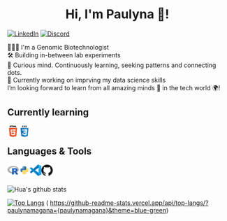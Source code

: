 <h1 align='center'>
    Hi, I'm Paulyna 👋!
</h1>

[![LinkedIn](https://img.shields.io/badge/LinkedIn-0077B5?style=for-the-badge&style=social&logo=linkedin&logoColor=white)](hhttps://www.linkedin.com/in/pmagana/)
[![Discord](https://user-images.githubusercontent.com/80214683/141480138-9dfad6d7-ec80-4112-8a92-2185cf4f207d.png)](https://discordapp.com/users/Paulyna#0095)


<div align="left">

👩🏻‍🔬  I'm a Genomic Biotechnologist <br />
🛠  Building in-between lab experiments <br /> 
👀  Curious mind. Continuously learning, seeking patterns and connecting dots.  <br />
🌱  Currently working on imprving my data science skills <br />
 I’m looking forward to learn from all amazing minds 🧠 in the tech world 🌍!  <br />

</div>

<div align="left">
<h2 align='left'>
    Currently learning
</h2>
<img align="left" alt="HTML5" width="26px" src="https://raw.githubusercontent.com/github/explore/80688e429a7d4ef2fca1e82350fe8e3517d3494d/topics/html/html.png" />
<img align="left" alt="CSS3" width="26px" src="https://raw.githubusercontent.com/github/explore/80688e429a7d4ef2fca1e82350fe8e3517d3494d/topics/css/css.png" />
</div>



<br>
<div align="left">
    <h2 align='left'>
    Languages & Tools
</h2>
    

<img align="left" alt="R" width="26px" src="https://raw.githubusercontent.com/github/explore/80688e429a7d4ef2fca1e82350fe8e3517d3494d/topics/r/r.png" />
    <img align="left" alt="Python" width="26px" src="https://raw.githubusercontent.com/github/explore/80688e429a7d4ef2fca1e82350fe8e3517d3494d/topics/python/python.png" />
    <img align="left" alt="Visual Studio Code" width="26px" src="https://raw.githubusercontent.com/github/explore/80688e429a7d4ef2fca1e82350fe8e3517d3494d/topics/visual-studio-code/visual-studio-code.png" />
<img align="left" alt="GitHub" width="26px" src="https://raw.githubusercontent.com/github/explore/78df643247d429f6cc873026c0622819ad797942/topics/github/github.png" />
</div>

<br>
<br>

![Hua's github stats](https://github-readme-stats.vercel.app/api?username=paulynamagana&show_icons=true)
    
    
[![Top Langs](https://github-readme-stats.vercel.app/api/top-langs/?username=paulynamagana&layout=compact)](https://github.com/paulynamagana/github-readme-stats)
(	https://github-readme-stats.vercel.app/api/top-langs/?paulynamagana={paulynamagana}&theme=blue-green)
    
    
